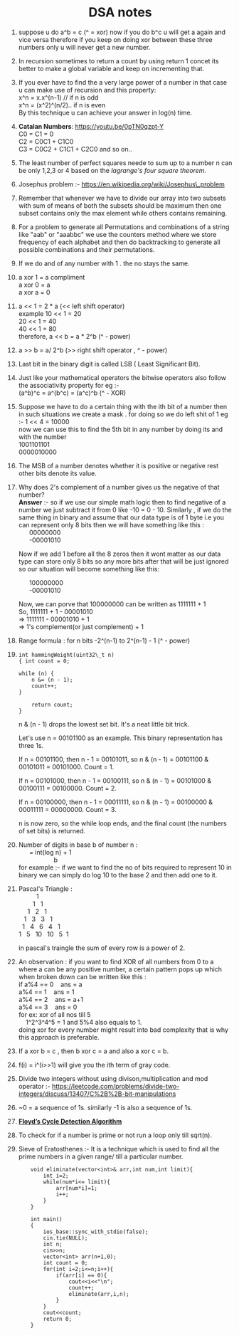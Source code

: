 <h1 align = "center">DSA notes</h1>


1. suppose u do a\^b = c (\^ = xor) now if you do b\^c u will get a again
 and vice versa therefore if you keep on doing xor between these three
 numbers only u will never get a new number. 

2. In recursion sometimes to return a count by using return 1 concet its better to make a global variable and keep on incrementing that. 

3. If you ever have to find the a very large power of a number in that case u can make use of recursion and this property: <br>
    x\^n = x.x\^(n-1) // if n is odd <br>
    x\^n = (x^2)^(n/2).. if n is even <br>
    By this technique u can achieve your answer in log(n) time. 

4. <strong>Catalan Numbers</strong>: https://youtu.be/0pTN0qzpt-Y <br>
    C0 = C1 = 0 <br>
    C2 = C0C1 + C1C0 <br> 
    C3 = C0C2 + C1C1 + C2C0 and so on.. 
    
5. The least number of perfect squares neede to sum up to a number n can be only 1,2,3 or 4 based on the <em>lagrange's four square theorem.</em> 

6. Josephus problem :- https://en.wikipedia.org/wiki/Josephus\_problem 

7. Remember that whenever we have to divide our array into two subsets with sum of means of both the subsets should be maximum then one subset contains only the max element while others contains remaining. 

8. For a problem to generate all Permutations and combinations of a string like "aab" or "aaabbc" we use the counters method where we store frequency of each alphabet and then do backtracking to generate all possible combinations and their permutations. 

9. If we do and of any number with 1 . the no stays the same. 

10. a xor 1 = a compliment <br> 
    a xor 0 = a <br> 
    a xor a = 0 
    
11. a \<\< 1 = 2 \* a            (\<\< left shift operator) <br> 
    example 10 \<\< 1 = 20 <br> 
            20 \<\< 1 = 40 <br>
            40 \<\< 1 = 80 <br> 
    therefore, a \<\< b = a \* 2\^b (\^ - power) 
    
12. a \>\> b = a/ 2\^b (\>\> right shift operator , \^ - power) 

13. Last bit in the binary digit is called LSB ( Least Significant Bit). 

14. Just like your mathematical operators the bitwise operators also follow the associativity property for eg :- <br>
    (a^b)^c = a^(b^c) = (a^c)^b (\^ - XOR) 
    
15. Suppose we have to do a certain thing with the ith bit of a number then in such situations we create a mask . for doing so we do left shit of 1 eg :- 1 \<\< 4 = 10000 <br> 
now we can use this to find the
5th bit in any number by doing its and with the number <br> 
    1001101101 <br>
    0000010000 
    
16. The MSB of a number denotes whether it is positive or negative rest other bits denote its value. 

17. Why does 2's complement of a number gives us the negative of that number? <br>
<strong>Answer</strong> :- so if we use our simple math logic then to find negative of a number we just subtract it from 0 like -10 = 0 - 10. Similarly , if we do the same thing in binary and assume that our data type is of 1 byte i.e you can represent only 8 bits then we will have something like this :<br> 
&nbsp;&nbsp;&nbsp;&nbsp;&nbsp;&nbsp;00000000 <br>
&nbsp;&nbsp;&nbsp;&nbsp;&nbsp;&nbsp;-00001010 <br> 

    Now if we add 1 before all the 8 zeros then it wont matter as our data type can store only 8 bits so any more bits after that will be just ignored so our situation will become something like this: <br> 

    &nbsp;&nbsp;&nbsp;&nbsp;&nbsp;&nbsp;100000000 <br>
    &nbsp;&nbsp;&nbsp;&nbsp;&nbsp;&nbsp;-00001010 <br>

    Now, we can porve that 100000000 can be written as 1111111 + 1 <br> 
    So, 1111111 + 1 - 00001010 <br>
    =\> 1111111 - 00001010 + 1 <br>
    =\> 1's complement(or just complement) + 1 
    
18. Range formula : for n bits -2\^(n-1) to 2\^(n-1) - 1 (\^ - power) 

19. ```
    int hammingWeight(uint32\_t n)
    { int count = 0;

    while (n) {
        n &= (n - 1);
        count++;
    }

        return count;
    }
    ```
    n & (n - 1) drops the lowest set bit. It's a neat little bit trick.

    Let's use n = 00101100 as an example. This binary representation has
    three 1s.

    If n = 00101100, then n - 1 = 00101011, so n & (n - 1) = 00101100 &
    00101011 = 00101000. Count = 1.

    If n = 00101000, then n - 1 = 00100111, so n & (n - 1) = 00101000 &
    00100111 = 00100000. Count = 2.

    If n = 00100000, then n - 1 = 00011111, so n & (n - 1) = 00100000 &
    00011111 = 00000000. Count = 3.

    n is now zero, so the while loop ends, and the final count (the numbers
    of set bits) is returned.

20. Number of digits in base b of number n :<br>
&nbsp;&nbsp;&nbsp;&nbsp;&nbsp;&nbsp;= int(log n) + 1 <br> 
&nbsp;&nbsp;&nbsp;&nbsp;&nbsp;&nbsp;&nbsp;&nbsp;&nbsp;&nbsp;&nbsp;&nbsp;&nbsp;&nbsp;&nbsp;&nbsp;&nbsp;&nbsp;&nbsp;&nbsp;b <br> 
for example :- if we want to find the no of bits required to represent 10 in binary we can simply do log 10 to the base 2 and then add one to it.

21. Pascal's Triangle : <br>
&nbsp;&nbsp;&nbsp;&nbsp;&nbsp;&nbsp;&nbsp;&nbsp;&nbsp;&nbsp;1 <br> 
&nbsp;&nbsp;&nbsp;&nbsp;&nbsp;&nbsp;&nbsp;&nbsp;1 &nbsp; 1 <br>
&nbsp;&nbsp;&nbsp;&nbsp;&nbsp;1 &nbsp; 2 &nbsp; 1 <br>
&nbsp;&nbsp;&nbsp;1 &nbsp; 3 &nbsp; 3 &nbsp; 1<br> 
&nbsp;&nbsp;1 &nbsp; 4 &nbsp; 6 &nbsp; 4 &nbsp; 1 <br>
1 &nbsp; 5 &nbsp; 10 &nbsp; 10 &nbsp; 5 &nbsp;1

    in pascal's traingle the sum of every row is a power of 2.

22. An observation : if you want to find XOR of all numbers from 0 to a where a can be any positive number, a certain pattern pops up which when broken down can be written like this : <br> 
if a%4 == 0 &nbsp;&nbsp; ans = a <br>
    a%4 == 1 &nbsp;&nbsp; ans = 1 <br> 
    a%4 == 2 &nbsp;&nbsp; ans = a+1 <br>
    a%4 == 3 &nbsp;&nbsp; ans = 0 <br> 
    for ex: xor of all nos till 5<br> 
    &nbsp;&nbsp;&nbsp;&nbsp;1^2^3^4^5 = 1 and 5%4 also equals to 1. <br> 
    doing xor for every number might result into bad complexity that is why this approach is preferable.

23. If a xor b = c , then b xor c = a and also a xor c = b.

24. f(i) = i\^(i\>\>1) will give you the ith term of gray code.

25. Divide two integers without using divison,multiplication and mod operator :- https://leetcode.com/problems/divide-two-integers/discuss/13407/C%2B%2B-bit-manipulations

26. ~0 = a sequence of 1s. similarly -1 is also a sequence of 1s.

27. <a href="https://www.codingninjas.com/blog/2020/09/09/floyds-cycle-detection-algorithm/#:~:text=Floyd's%20cycle%2Dfinding%20algorithm%20is,pointers%20of%20the%20head%20node."><strong>Floyd’s Cycle Detection Algorithm</strong></a>

28. To check for if a number is prime or not run a loop only till sqrt(n).

29. Sieve of Eratosthenes :- It is a technique which is used to find all the prime numbers in a given range/ till a particular number.
```
       void eliminate(vector<int>& arr,int num,int limit){
           int i=2;
           while(num*i<= limit){
               arr[num*i]=1;
               i++;
           }
       }

       int main()
       {
           ios_base::sync_with_stdio(false);
           cin.tie(NULL);
           int n;
           cin>>n;
           vector<int> arr(n+1,0); 
           int count = 0;
           for(int i=2;i<=n;i++){
               if(arr[i] == 0){
                   cout<<i<<"\n";
                   count++;
                   eliminate(arr,i,n);
               }
           }
           cout<<count;
           return 0;
       }

```
